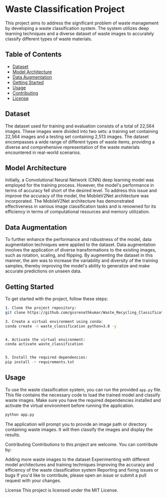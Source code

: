 # Waste Classification Project

This project aims to address the significant problem of waste management by developing a waste classification system. The system utilizes deep learning techniques and a diverse dataset of waste images to accurately classify different types of waste materials.

## Table of Contents
- [Dataset](#dataset)
- [Model Architecture](#model-architecture)
- [Data Augmentation](#data-augmentation)
- [Getting Started](#getting-started)
- [Usage](#usage)
- [Contributing](#contributing)
- [License](#license)
## Dataset

The dataset used for training and evaluation consists of a total of 22,564 images. These images were divided into two sets: a training set containing 22,564 images and a testing set containing 2,513 images. The dataset encompasses a wide range of different types of waste items, providing a diverse and comprehensive representation of the waste materials encountered in real-world scenarios.

## Model Architecture

Initially, a Convolutional Neural Network (CNN) deep learning model was employed for the training process. However, the model's performance in terms of accuracy fell short of the desired level. To address this issue and improve the accuracy of the model, the MobileV2Net architecture was incorporated. The MobileV2Net architecture has demonstrated effectiveness in various image classification tasks and is renowned for its efficiency in terms of computational resources and memory utilization.

## Data Augmentation

To further enhance the performance and robustness of the model, data augmentation techniques were applied to the dataset. Data augmentation involves the application of diverse transformations to the existing images, such as rotation, scaling, and flipping. By augmenting the dataset in this manner, the aim was to increase the variability and diversity of the training samples, thereby improving the model's ability to generalize and make accurate predictions on unseen data.

## Getting Started

To get started with the project, follow these steps:


 ```bash
1. Clone the project repository:
git clone https://github.com/gssrenathkumar/Waste_Recycling_Classification.git
```
```bash
3. Create a virtual environment using conda:
conda create -n waste_classification python=3.8 -y
```
```bash

4. Activate the virtual environment:
conda activate waste_classification
```
```bash

5. Install the required dependencies:
pip install -r requirements.txt
```

## Usage

To use the waste classification system, you can run the provided `app.py` file. This file contains the necessary code to load the trained model and classify waste images. Make sure you have the required dependencies installed and activate the virtual environment before running the application.

```bash
python app.py
```
The application will prompt you to provide an image path or directory containing waste images. It will then classify the images and display the results.

Contributing
Contributions to this project are welcome. You can contribute by:

Adding more waste images to the dataset
Experimenting with different model architectures and training techniques
Improving the accuracy and efficiency of the waste classification system
Reporting and fixing issues or bugs
If you'd like to contribute, please open an issue or submit a pull request with your changes.

License
This project is licensed under the MIT License.
